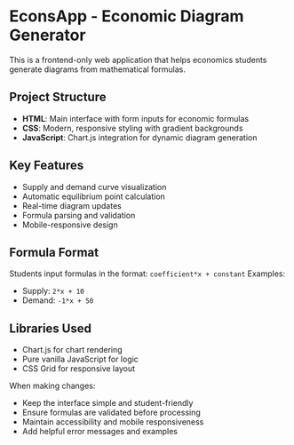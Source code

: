 <!-- Use this file to provide workspace-specific custom instructions to Copilot. For more details, visit https://code.visualstudio.com/docs/copilot/copilot-customization#_use-a-githubcopilotinstructionsmd-file -->

# EconsApp - Economic Diagram Generator

This is a frontend-only web application that helps economics students generate diagrams from mathematical formulas.

## Project Structure
- **HTML**: Main interface with form inputs for economic formulas
- **CSS**: Modern, responsive styling with gradient backgrounds
- **JavaScript**: Chart.js integration for dynamic diagram generation

## Key Features
- Supply and demand curve visualization
- Automatic equilibrium point calculation
- Real-time diagram updates
- Formula parsing and validation
- Mobile-responsive design

## Formula Format
Students input formulas in the format: `coefficient*x + constant`
Examples:
- Supply: `2*x + 10`
- Demand: `-1*x + 50`

## Libraries Used
- Chart.js for chart rendering
- Pure vanilla JavaScript for logic
- CSS Grid for responsive layout

When making changes:
- Keep the interface simple and student-friendly
- Ensure formulas are validated before processing
- Maintain accessibility and mobile responsiveness
- Add helpful error messages and examples
